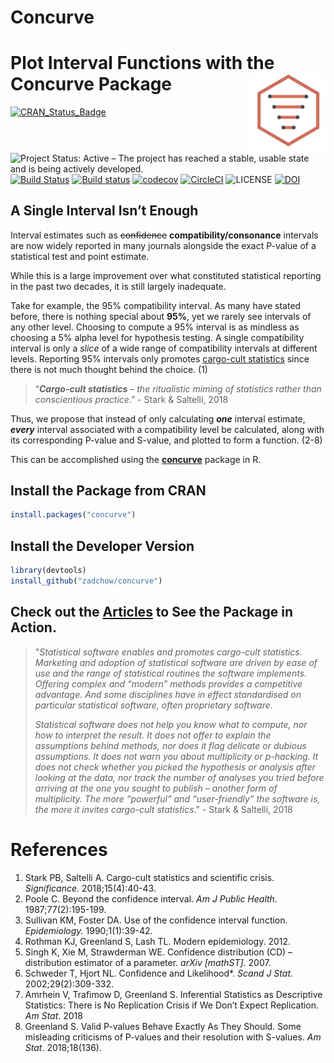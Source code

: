 Concurve
================

# Plot Interval Functions with the Concurve Package <img src="man/figures/logo.svg" align="right" width="120" />

[![CRAN\_Status\_Badge](http://www.r-pkg.org/badges/version/concurve)](https://cran.r-project.org/package=concurve)
![Project Status: Active – The project has reached a stable, usable
state and is being actively
developed.](http://www.repostatus.org/badges/latest/active.svg) [![Build
Status](https://travis-ci.org/Zadchow/concurve.svg?branch=master)](https://travis-ci.org/Zadchow/concurve)
[![Build
status](https://ci.appveyor.com/api/projects/status/v8sp9x96dap2om9s?svg=true)](https://ci.appveyor.com/project/Zadchow/concurve)
[![codecov](https://codecov.io/gh/Zadchow/concurve/branch/master/graph/badge.svg)](https://codecov.io/gh/Zadchow/concurve)
[![CircleCI](https://circleci.com/gh/Zadchow/concurve.svg?style=svg)](https://circleci.com/gh/Zadchow/concurve)
![LICENSE](https://img.shields.io/cran/l/concurve.svg?style=flat)
[![DOI](https://zenodo.org/badge/165464881.svg)](https://zenodo.org/badge/latestdoi/165464881)

## A Single Interval Isn’t Enough

Interval estimates such as ~~confidence~~ **compatibility/consonance**
intervals are now widely reported in many journals alongside the exact
P-value of a statistical test and point estimate.

While this is a large improvement over what constituted statistical
reporting in the past two decades, it is still largely inadequate.

Take for example, the 95% compatibility interval. As many have stated
before, there is nothing special about **95%**, yet we rarely see
intervals of any other level. Choosing to compute a 95% interval is as
mindless as choosing a 5% alpha level for hypothesis testing. A single
compatibility interval is only a *slice* of a wide range of
compatibility intervals at different levels. Reporting 95% intervals
only promotes [cargo-cult
statistics](https://rss.onlinelibrary.wiley.com/doi/10.1111/j.1740-9713.2018.01174.x)
since there is not much thought behind the choice. (1)

> “***Cargo-cult statistics*** – *the ritualistic miming of statistics
> rather than conscientious practice*.” - Stark & Saltelli, 2018

Thus, we propose that instead of only calculating ***one*** interval
estimate, ***every*** interval associated with a compatibility level be
calculated, along with its corresponding P-value and S-value, and
plotted to form a function. (2-8)

This can be accomplished using the
[**concurve**](https://github.com/Zadchow/concurve)</span> package in R.

## Install the Package from CRAN

``` r
install.packages("concurve")
```

## Install the Developer Version

``` r
library(devtools)
install_github("zadchow/concurve")
```

## Check out the [Articles](https://data.lesslikely.com/concurve/articles/) to See the Package in Action.

> "*Statistical software enables and promotes cargo-cult statistics.
> Marketing and adoption of statistical software are driven by ease of
> use and the range of statistical routines the software implements.
> Offering complex and “modern” methods provides a competitive
> advantage. And some disciplines have in effect standardised on
> particular statistical software, often proprietary software*.
> 
> *Statistical software does not help you know what to compute, nor how
> to interpret the result. It does not offer to explain the assumptions
> behind methods, nor does it flag delicate or dubious assumptions. It
> does not warn you about multiplicity or p-hacking. It does not check
> whether you picked the hypothesis or analysis after looking at the
> data, nor track the number of analyses you tried before arriving at
> the one you sought to publish – another form of multiplicity. The more
> “powerful” and “user-friendly” the software is, the more it invites
> cargo-cult statistics*." - Stark & Saltelli, 2018

# References

1.  Stark PB, Saltelli A. Cargo-cult statistics and scientific crisis.
    *Significance.* 2018;15(4):40-43.
2.  Poole C. Beyond the confidence interval. *Am J Public Health.*
    1987;77(2):195-199.
3.  Sullivan KM, Foster DA. Use of the confidence interval function.
    *Epidemiology.* 1990;1(1):39-42.
4.  Rothman KJ, Greenland S, Lash TL. Modern epidemiology. 2012.
5.  Singh K, Xie M, Strawderman WE. Confidence distribution (CD) –
    distribution estimator of a parameter. *arXiv \[mathST\]*. 2007.
6.  Schweder T, Hjort NL. Confidence and Likelihood\*. *Scand J Stat.*
    2002;29(2):309-332.
7.  Amrhein V, Trafimow D, Greenland S. Inferential Statistics as
    Descriptive Statistics: There is No Replication Crisis if We Don’t
    Expect Replication. *Am Stat*. 2018
8.  Greenland S. Valid P-values Behave Exactly As They Should. Some
    misleading criticisms of P-values and their resolution with
    S-values. *Am Stat*. 2018;18(136).

